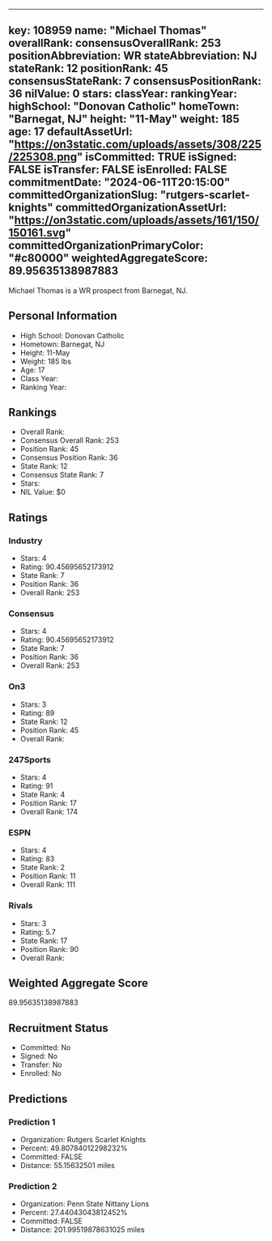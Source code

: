 ---
  key: 108959
  name: "Michael Thomas"
  overallRank: 
  consensusOverallRank: 253
  positionAbbreviation: WR
  stateAbbreviation: NJ
  stateRank: 12
  positionRank: 45
  consensusStateRank: 7
  consensusPositionRank: 36
  nilValue: 0
  stars: 
  classYear: 
  rankingYear: 
  highSchool: "Donovan Catholic"
  homeTown: "Barnegat, NJ"
  height: "11-May"
  weight: 185
  age: 17
  defaultAssetUrl: "https://on3static.com/uploads/assets/308/225/225308.png"
  isCommitted: TRUE
  isSigned: FALSE
  isTransfer: FALSE
  isEnrolled: FALSE
  commitmentDate: "2024-06-11T20:15:00"
  committedOrganizationSlug: "rutgers-scarlet-knights"
  committedOrganizationAssetUrl: "https://on3static.com/uploads/assets/161/150/150161.svg"
  committedOrganizationPrimaryColor: "#c80000"
  weightedAggregateScore: 89.95635138987883
  ---
  
  Michael Thomas is a WR prospect from Barnegat, NJ.
  
  ## Personal Information
  - High School: Donovan Catholic
  - Hometown: Barnegat, NJ
  - Height: 11-May
  - Weight: 185 lbs
  - Age: 17
  - Class Year: 
  - Ranking Year: 
  
  ## Rankings
  - Overall Rank: 
  - Consensus Overall Rank: 253
  - Position Rank: 45
  - Consensus Position Rank: 36
  - State Rank: 12
  - Consensus State Rank: 7
  - Stars: 
  - NIL Value: $0
  
  ## Ratings
  
  ### Industry
  - Stars: 4
  - Rating: 90.45695652173912
  - State Rank: 7
  - Position Rank: 36
  - Overall Rank: 253
  
  ### Consensus
  - Stars: 4
  - Rating: 90.45695652173912
  - State Rank: 7
  - Position Rank: 36
  - Overall Rank: 253
  
  ### On3
  - Stars: 3
  - Rating: 89
  - State Rank: 12
  - Position Rank: 45
  - Overall Rank: 
  
  ### 247Sports
  - Stars: 4
  - Rating: 91
  - State Rank: 4
  - Position Rank: 17
  - Overall Rank: 174
  
  ### ESPN
  - Stars: 4
  - Rating: 83
  - State Rank: 2
  - Position Rank: 11
  - Overall Rank: 111
  
  ### Rivals
  - Stars: 3
  - Rating: 5.7
  - State Rank: 17
  - Position Rank: 90
  - Overall Rank: 
  
  ## Weighted Aggregate Score
  89.95635138987883
  
  ## Recruitment Status
  - Committed: No
  - Signed: No
  - Transfer: No
  - Enrolled: No
  
  
  
  ## Predictions
  
  ### Prediction 1
  - Organization: Rutgers Scarlet Knights
  - Percent: 49.80784012298232%
  - Committed: FALSE
  - Distance: 55.15632501 miles
  
  ### Prediction 2
  - Organization: Penn State Nittany Lions
  - Percent: 27.44043043812452%
  - Committed: FALSE
  - Distance: 201.99519878631025 miles
  